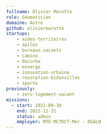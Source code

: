 ```yaml
---
fullname: Olivier Marotte
role: Géomaticien
domaine: Autre
github: oliviermarotte
startups:    
    - aides-territoires
    - apilos
    - bureaux.vacants
    - camino
    - docurba
    - envergo
    - innovation-urbaine
    - resorption-bidonvilles
    - sparte
previously:
    - zero-logement-vacant
missions:
  - start: 2021-09-30
    end: 2022-12-31
    status: admin
    employer: MTE-MCTRCT-Mer - DGALN
---
```


